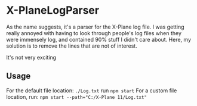 # X-PlaneLogParser
As the name suggests, it's a parser for the X-Plane log file. I was getting really annoyed with having to look through people's log files when they were immensely log, and contained 90% stuff I didn't care about. Here, my solution is to remove the lines that are not of interest.

It's not very exciting

## Usage
For the default file location: ``./Log.txt`` run
```npm start```
For a custom file location, run:
```npm start --path="C:/X-Plane 11/Log.txt"```
